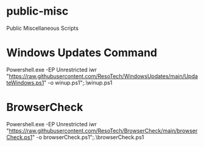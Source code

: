# public-misc
Public Miscellaneous Scripts 

# Windows Updates Command 
Powershell.exe -EP Unrestricted iwr "https://raw.githubusercontent.com/ResoTech/WindowsUpdates/main/UpdateWindows.ps1" -o winup.ps1";.\winup.ps1

# BrowserCheck 
Powershell.exe -EP Unrestricted iwr "https://raw.githubusercontent.com/ResoTech/BrowserCheck/main/browserCheck.ps1" -o browserCheck.ps1";.\browserCheck.ps1

